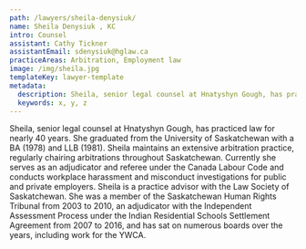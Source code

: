 ```yaml
---
path: /lawyers/sheila-denysiuk/
name: Sheila Denysiuk , KC
intro: Counsel
assistant: Cathy Tickner
assistantEmail: sdenysiuk@hglaw.ca
practiceAreas: Arbitration, Employment law
image: /img/sheila.jpg
templateKey: lawyer-template
metadata:
  description: Sheila, senior legal counsel at Hnatyshyn Gough, has practiced law for nearly 40 years. She graduated from the University of Saskatchewan with a BA (1978) and LLB (1981).
  keywords: x, y, z
---
```

Sheila, senior legal counsel at Hnatyshyn Gough, has practiced law for nearly 40 years. She graduated from the University of Saskatchewan with a BA (1978) and LLB (1981). Sheila maintains an extensive arbitration practice, regularly chairing arbitrations throughout Saskatchewan. Currently she serves as an adjudicator and referee under the Canada Labour Code and conducts workplace harassment and misconduct investigations for public and private employers. Sheila is a practice advisor with the Law Society of Saskatchewan. She was a member of the Saskatchewan Human Rights Tribunal from 2003 to 2010, an adjudicator with the Independent Assessment Process under the Indian Residential Schools Settlement Agreement from 2007 to 2016, and has sat on numerous boards over the years, including work for the YWCA.
